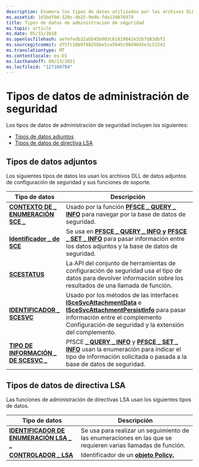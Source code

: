 ```yaml
---
description: Enumera los tipos de datos utilizados por los archivos DLL de datos adjuntos de configuración de seguridad y sus funciones de apoyo.
ms.assetid: 1d3bdf0d-320c-4b25-9e9b-fda134876979
title: Tipos de datos de administración de seguridad
ms.topic: article
ms.date: 05/31/2018
ms.openlocfilehash: ae7efedb32ab545b903c61819042e32b7d83dbf2
ms.sourcegitcommit: d75fc10b9f0825bbe5ce5045c90d4045e3c53243
ms.translationtype: MT
ms.contentlocale: es-ES
ms.lasthandoff: 09/13/2021
ms.locfileid: "127160704"
---
```

# <a name="security-management-data-types"></a>Tipos de datos de administración de seguridad

Los tipos de datos de administración de seguridad incluyen los siguientes:

-   [Tipos de datos adjuntos](#attachment-data-types)
-   [Tipos de datos de directiva LSA](#lsa-policy-data-types)

## <a name="attachment-data-types"></a>Tipos de datos adjuntos

Los siguientes tipos de datos los usan los archivos DLL de datos adjuntos de configuración de seguridad y sus funciones de soporte.



| Tipo de datos                                                    | Descripción                                                                                                                                                                                                                                                 |
|--------------------------------------------------------------|-------------------------------------------------------------------------------------------------------------------------------------------------------------------------------------------------------------------------------------------------------------|
| [**CONTEXTO DE \_ ENUMERACIÓN SCE \_**](sce-enumeration-context.md) | Usado por la función [**PFSCE \_ QUERY \_ INFO**](/windows/win32/api/scesvc/nc-scesvc-pfsce_query_info) para navegar por la base de datos de seguridad.                                                                                                                                              |
| [**Identificador \_ de SCE**](sce-handle.md)                            | Se usa en [**PFSCE \_ QUERY \_ INFO y**](/windows/win32/api/scesvc/nc-scesvc-pfsce_query_info) [**PFSCE \_ SET \_ INFO**](/windows/win32/api/scesvc/nc-scesvc-pfsce_set_info) para pasar información entre los datos adjuntos y la base de datos de seguridad.                                                                                 |
| [**SCESTATUS**](scestatus.md)                               | La API del conjunto de herramientas de configuración de seguridad usa el tipo de datos para devolver información sobre los resultados de una llamada de función.                                                                                                                                    |
| [**IDENTIFICADOR \_ SCESVC**](scesvc-handle.md)                      | Usado por los métodos de las interfaces [**ISceSvcAttachmentData**](/windows/desktop/api/Scesvc/nn-scesvc-iscesvcattachmentdata) e [**ISceSvcAttachmentPersistInfo**](/windows/desktop/api/Scesvc/nn-scesvc-iscesvcattachmentpersistinfo) para pasar información entre el complemento Configuración de seguridad y la extensión del complemento. |
| [**TIPO DE INFORMACIÓN \_ DE SCESVC \_**](/windows/desktop/api/Scesvc/ne-scesvc-scesvc_info_type)               | PfSCE [**\_ QUERY \_ INFO**](/windows/win32/api/scesvc/nc-scesvc-pfsce_query_info) y [**PFSCE \_ SET \_ INFO**](/windows/win32/api/scesvc/nc-scesvc-pfsce_set_info) usan la enumeración para indicar el tipo de información solicitada o pasada a la base de datos de seguridad.                                                 |



 

## <a name="lsa-policy-data-types"></a>Tipos de datos de directiva LSA

Las funciones de administración de directivas LSA usan los siguientes tipos de datos.



| Tipo de datos                                                  | Descripción                                                               |
|------------------------------------------------------------|---------------------------------------------------------------------------|
| [**IDENTIFICADOR DE ENUMERACIÓN LSA \_ \_**](lsa-enumeration-handle.md) | Se usa para realizar un seguimiento de las enumeraciones en las que se requieren varias llamadas de función. |
| [**CONTROLADOR \_ LSA**](lsa-handle.md)                          | Identificador de un [**objeto Policy.**](policy-object.md)                       |



 

 

 

